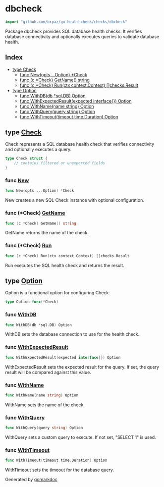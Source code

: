 <!-- Code generated by gomarkdoc. DO NOT EDIT -->

# dbcheck

```go
import "github.com/brpaz/go-healthcheck/checks/dbcheck"
```

Package dbcheck provides SQL database health checks. It verifies database connectivity and optionally executes queries to validate database health.

## Index

- [type Check](<#Check>)
  - [func New\(opts ...Option\) \*Check](<#New>)
  - [func \(c \*Check\) GetName\(\) string](<#Check.GetName>)
  - [func \(c \*Check\) Run\(ctx context.Context\) \[\]checks.Result](<#Check.Run>)
- [type Option](<#Option>)
  - [func WithDB\(db \*sql.DB\) Option](<#WithDB>)
  - [func WithExpectedResult\(expected interface\{\}\) Option](<#WithExpectedResult>)
  - [func WithName\(name string\) Option](<#WithName>)
  - [func WithQuery\(query string\) Option](<#WithQuery>)
  - [func WithTimeout\(timeout time.Duration\) Option](<#WithTimeout>)


<a name="Check"></a>
## type [Check](<https://github.com/brpaz/go-healthcheck/blob/master/checks/dbcheck/check.go#L19-L25>)

Check represents a SQL database health check that verifies connectivity and optionally executes a query.

```go
type Check struct {
    // contains filtered or unexported fields
}
```

<a name="New"></a>
### func [New](<https://github.com/brpaz/go-healthcheck/blob/master/checks/dbcheck/check.go#L67>)

```go
func New(opts ...Option) *Check
```

New creates a new SQL Check instance with optional configuration.

<a name="Check.GetName"></a>
### func \(\*Check\) [GetName](<https://github.com/brpaz/go-healthcheck/blob/master/checks/dbcheck/check.go#L84>)

```go
func (c *Check) GetName() string
```

GetName returns the name of the check.

<a name="Check.Run"></a>
### func \(\*Check\) [Run](<https://github.com/brpaz/go-healthcheck/blob/master/checks/dbcheck/check.go#L89>)

```go
func (c *Check) Run(ctx context.Context) []checks.Result
```

Run executes the SQL health check and returns the result.

<a name="Option"></a>
## type [Option](<https://github.com/brpaz/go-healthcheck/blob/master/checks/dbcheck/check.go#L28>)

Option is a functional option for configuring Check.

```go
type Option func(*Check)
```

<a name="WithDB"></a>
### func [WithDB](<https://github.com/brpaz/go-healthcheck/blob/master/checks/dbcheck/check.go#L38>)

```go
func WithDB(db *sql.DB) Option
```

WithDB sets the database connection to use for the health check.

<a name="WithExpectedResult"></a>
### func [WithExpectedResult](<https://github.com/brpaz/go-healthcheck/blob/master/checks/dbcheck/check.go#L60>)

```go
func WithExpectedResult(expected interface{}) Option
```

WithExpectedResult sets the expected result for the query. If set, the query result will be compared against this value.

<a name="WithName"></a>
### func [WithName](<https://github.com/brpaz/go-healthcheck/blob/master/checks/dbcheck/check.go#L31>)

```go
func WithName(name string) Option
```

WithName sets the name of the check.

<a name="WithQuery"></a>
### func [WithQuery](<https://github.com/brpaz/go-healthcheck/blob/master/checks/dbcheck/check.go#L45>)

```go
func WithQuery(query string) Option
```

WithQuery sets a custom query to execute. If not set, "SELECT 1" is used.

<a name="WithTimeout"></a>
### func [WithTimeout](<https://github.com/brpaz/go-healthcheck/blob/master/checks/dbcheck/check.go#L52>)

```go
func WithTimeout(timeout time.Duration) Option
```

WithTimeout sets the timeout for the database query.

Generated by [gomarkdoc](<https://github.com/princjef/gomarkdoc>)
